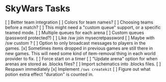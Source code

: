 SkyWars Tasks
=============

[ ] Better team integration
  [ ] Colors for team names?
  [ ] Choosing teams before a match?
    [ ] This might need a "custom queue" support, or a specific teamed mode.
[ ] Multiple queues for each arena
[ ] Custom queues (password protected?)
  [ ] Like /sw join mysecretpassword
  [ ] Maybe with /sw custom <arena> <password>?
[ ] Option to only broadcast messages to players in the games.
[x] Sometimes items dropped in previous games are still there in new games.
    This will need some kind of item-removal thing in each world provider to fix.
[ ] Force start on a timer
[ ] "Update arena" option for when arenas are stored as .blocks files?
[ ] Import schematics into .blocks files.
[ ] Respawn immediately
[x] Implement `/sws createkit`
[ ] Figure out what potion extra effect "duration" is counted in.
